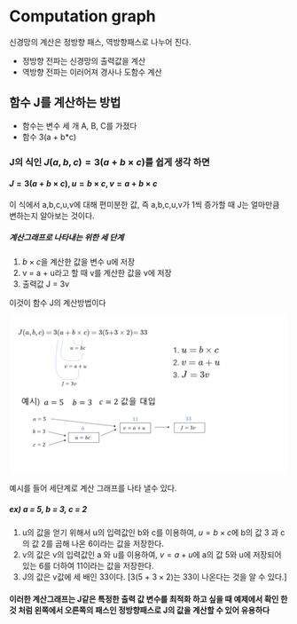 # Computation graph

신경망의 계산은 정방향 패스, 역방향패스로 나누어 진다.


*   정방향 전파는 신경망의 출력값을 계산
*   역방향 전파는 이러어져 경사나 도함수 계산

## 함수 J를 계산하는 방법
*   함수는 변수 세 개 A, B, C를 가졌다
*   함수 3(a + b*c)


### J의 식인 $J(a,b,c) = 3(a +b\times c)$를 쉽게 생각 하면
#### $J =3(a + b\times c),  u = b\times c,  v = a+b\times c$ 
이 식에서 a,b,c,u,v에 대해 편미분한 값, 즉 a,b,c,u,v가 1씩 증가할 때 J는 얼마만큼 변하는지 알아보는 것이다.


##### 계산그래프로 나타내는 위한 세 단계

1.   $b × c$을 계산한 값을  변수 u에 저장
2.   v = a + u라고 할 때 v를 계산한 값을 v에 저장
3.   출력값 J = 3v

이것이 함수 J의 계산방법이다



<img src="images/Computing graph.png" >


예시를 들어 세단계로 계산 그래프를 나타 낼수 있다.

##### ex) a = 5,  b = 3, c = 2
1.   u의 값을 얻기 위해서 u의 입력값인 b와 c를 이용하여, 
$u = b ×c$에    b의 값 3 과 c의 값 2를 곱해 나온 6이라는 값을 저장한다. 
2.   v의 값은  v의 입력값인 a 와 u를 이용하여, 
$v = a + u$에 a의 값 5와 u에 저장되어있는 6를 더하여 11이라는 값을 저장한다. 
3.  J의 값은 v값에 세 배인 33이다. [3(5 + $3\times2$)는 33이 나온다는 것을 알 수 있다.]


#### 이러한 계산그래프는 J같은 특정한 출력 값 변수를 최적화 하고 싶을 때 예제에서 확인 한것 처럼 왼쪽에서 오른쪽의 패스인 정방향패스로 J의 값을 계산할 수 있어 유용하다


